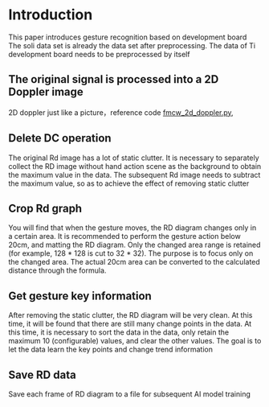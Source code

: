 # Introduction
This paper introduces gesture recognition based on development board
The soli data set is already the data set after preprocessing. The data of Ti development board needs to be preprocessed by itself

## The original signal is processed into a 2D Doppler image
2D doppler just like a picture，reference code [fmcw_2d_doppler.py](fmcw_2d_doppler.py), 

## Delete DC operation
The original Rd image has a lot of static clutter. It is necessary to separately collect the RD image without hand action scene as the background to obtain the maximum value in the data. 
The subsequent Rd image needs to subtract the maximum value, so as to achieve the effect of removing static clutter
## Crop Rd graph
You will find that when the gesture moves, the RD diagram changes only in a certain area. It is recommended to perform the gesture action below 20cm, 
and matting the RD diagram. Only the changed area range is retained (for example, 128 * 128 is cut to 32 * 32). 
The purpose is to focus only on the changed area. The actual 20cm area can be converted to the calculated distance through the formula.
## Get gesture key information
After removing the static clutter, the RD diagram will be very clean. At this time, 
it will be found that there are still many change points in the data. At this time, 
it is necessary to sort the data in the data, only retain the maximum 10 (configurable) values, and clear the other values. 
The goal is to let the data learn the key points and change trend information
## Save RD data
Save each frame of RD diagram to a file for subsequent AI model training
